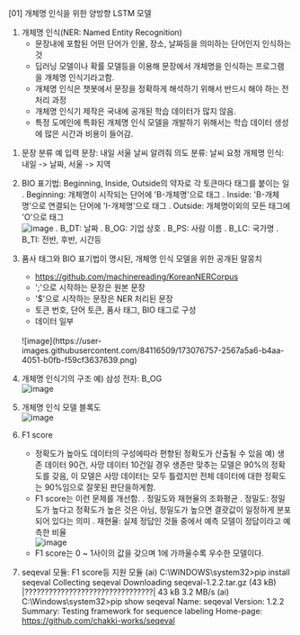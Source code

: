 [01] 개체명 인식을 위한 양방향 LSTM 모델

1. 개체명 인식(NER: Named Entity Recognition)
   - 문장내에 포함된 어떤 단어가 인물, 장소, 날짜등을 의미하는 단어인지 인식하는 것
   - 딥러닝 모델이나 확률 모델등을 이용해 문장에서 개체명을 인식하는 프로그램을 개체명 인식기라고함.
   - 개체명 인식은 챗봇에서 문장을 정확하게 해석하기 위해서 반드시 해야 하는 전처리 과정
   - 개체명 인식기 제작은 국내에 공개된 학습 데이터가 많지 않음.
   - 특정 도메인에 특화된 개체명 인식 모델을 개발하기 위해서는 학습 데이터 생성에 많은 시간과 비용이 들어감.
  
1) 문장 분류 예
    입력 문장: 내일 서울 날씨 알려줘
    의도 분류: 날씨 요청
    개체명 인식: 내일 -> 날짜, 서울 -> 지역

2) BIO 표기법: Beginning, Inside, Outside의 약자로 각 토큰마다 태그를 붙이는 일
    . Beginning: 개체명이 시작되는 단어에 'B-개체명'으로 태그
    . Inside: 'B-개체명'으로 연결되는 단어에 'I-개체명'으로 태그
    . Outside: 개체명이외의 모든 태그에 'O'으로 태그<br>
    ![image](https://user-images.githubusercontent.com/84116509/173076698-2971955e-6baa-46a8-b8d9-8d3f76f04661.png)
   . B_DT: 날짜
   . B_OG: 기업 상호
   . B_PS: 사람 이름
   . B_LC: 국가명
   . B_TI: 전반, 후반, 시간등 

3) 품사 태그와 BIO 표기법이 명시된, 개체명 인식 모델을 위한 공개된 말뭉치
    - https://github.com/machinereading/KoreanNERCorpus
    - ';'으로 시작하는 문장은 원본 문장
    - '$'으로 시작하는 문장은 NER 처리된 문장
    - 토큰 번호, 단어 토큰, 품사 태그, BIO 태그로 구성
    - 데이터 일부
    <br>
    ![image](https://user-images.githubusercontent.com/84116509/173076757-2567a5a6-b4aa-4051-b0fb-f59cf3637639.png)
4) 개체명 인식기의 구조 예) 삼성 전자: B_OG<br>
![image](https://user-images.githubusercontent.com/84116509/173076830-cd5f25c8-c73d-459f-abf2-237280382ad5.png)
5) 개체명 인식 모델 블록도<br>![image](https://user-images.githubusercontent.com/84116509/173076884-f71a5744-ad55-4b28-992b-f79335745612.png)
6) F1 score
   - 정확도가 높아도 데이터의 구성에따라 편향된 정확도가 산출될 수 있음
     예) 생존 데이터 90건, 사망 데이터 10건일 경우 생존만 맞추는 모델은 90%의 정확도를 갖음,
          이 모델은 사망 데이터는 모두 틀렸지만 전체 데이터에 대한 정확도는 90%임으로 잘못된 판단을하게함.
   - F1 score는 이런 문제를 개선함.
     . 정밀도와 재현율의 조화평균
     . 정밀도: 정밀도가 높다고 정확도가 높은 것은 아님, 정밀도가 높으면 결괏값이 일정하게 분포되어 있다는 의미
     . 재현율: 실제 정답인 것들 중에서 예측 모델이 정답이라고 예측한 비율<Br>![image](https://user-images.githubusercontent.com/84116509/173076939-5a638dfb-04dd-498f-95a5-0c6ecee9b8a8.png)
   - F1 score는 0 ~ 1사이의 값을 갖으며 1에 가까울수록 우수한 모델이다.

6) seqeval 모듈: F1 score등 지원 모듈
(ai) C:\WINDOWS\system32>pip install seqeval
Collecting seqeval
  Downloading seqeval-1.2.2.tar.gz (43 kB)
     |????????????????????????????????| 43 kB 3.2 MB/s
(ai) C:\Windows\system32>pip show seqeval
Name: seqeval
Version: 1.2.2
Summary: Testing framework for sequence labeling
Home-page: https://github.com/chakki-works/seqeval
